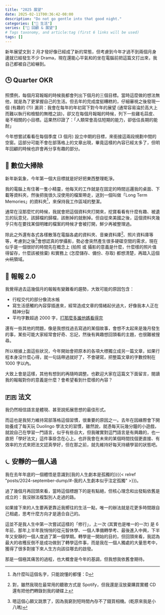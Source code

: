 ```yaml
---
title: "2025 展望"
date: 2025-02-11T00:36:42-08:00
description: "Do not go gentle into that good night."
categories: ["🍫 生活"]
series: ["🔭 回顧 & 展望"]
# Tags taxonomy, and article:tag (first 6 links will be used)
tags: []
---
```


新年展望文到 2 月才發好像已經成了新的常態，但考慮到今年才過不到兩個月身邊就已經發生不少 Drama，現在還能心平氣和的坐在電腦前把這篇文打出來，我自己都被自己給嚇到。

## 🕒 Quarter OKR

照慣例，每個月寫報報的時候我都會列出下個月的三個目標。當時這麼做的想法無他，就是為了更掌握自己的生活。但去年的完成度挺糟糕的，仔細審視之後發現一個 (有趣的 (?)) 漏洞：我會在每年的年初寫下對今年的展望 (通常容易淪於高大上而難以執行和檢驗的無稽之談)，卻又在每個月報報的時候，列下一些雞毛蒜皮、毫不相關的小目標。這果然印證了：「人類常會高估短期的能力，卻低估長期的能耐」

今年想嘗試看看在每個季度 (3 個月) 設立中期的目標，來銜接這兩段規劃中間的空窗。這部分可能不會在部落格上的文章出現，畢竟這樣的內容已經太多了，但明年回顧的時候也許會再分享有趣的部分。

## 🧹 數位大掃除

新年新氣象，今年第一個大目標就是好好把東西整理乾淨。

我的電腦上有住著一隻小精靈，他每天的工作就是在固定的時間巡邏我的桌面、下載等資料夾，然後把我很久沒使用的檔案帶走，送到一個叫做「Long Term Memories」的資料夾[^1]，來保持我工作區域的整潔。

通常在沒那麼忙的時候，我就會把這個資料夾打開來，挖寶看看有什麼有趣、被遺忘的玩意兒，該歸檔的歸檔，該刪掉的就刪掉。但自從來美國之後，這個資料夾幾乎只有在要找某個明確的檔案的時候才會被打開，鮮少再被整理過。

除此之外還有各式各樣散落在電腦各處的資料夾、音樂資料庫[^2]、照片資料庫等等，考慮到之後[^3]會想認真的學攝影，勢必會突然產生很多硬碟空間的需求，現在似乎是一個很好的時間先在概念上 (拍照 或 攝影的意義是什麼，什麼樣的照片值得留存，什麼該被捨棄) 和實務上 (怎麼儲存、備份、存取) 都想清楚，再踏入這個~~火坑~~領域。

[^1]: 為什麼叫這個名字，只能說懂的都懂：D
[^2]: 對，雖然我現在最常用的聽歌方式是 Spotify，但我還是沒放棄購買實體 CD 還有把他們轉錄到我的硬碟上
[^3]: 嗯這個心願又跳票了，因為我窮到短時間內存不了錢買相機。(乾原來我是小八嗎)

## 📰 報報 2.0

我覺得過去這幾個月的報報有變難看的趨勢，大致可能的原因包含：

- 行程交代的部分像流水帳
- 寫生活感觸的內容穿插進來，經常造成文章的情緒起伏過大，好像我本人正在精神分裂
- 平均字數超過 2000 字，[打那麼多誰他媽看得完](./who-the-hell-would-read-all-these.jpg)

還有一些其他的問題，像是我想找過去寫過的某個故事，會想不太起來是幾月發生的事，某些可能大家經常會好奇、忘記，然後有興趣想回頭看的主題，也很難被搜尋。

所以根據上面這些狀況，今年開始會把原本的各項大標獨立成另一篇文章，如果行程本身沒什麼心得，就一句話帶過就好了，不會硬寫，把整篇文章的字數控制在 1000 字以內。

大致上會是這樣，其他有想到的再隨時調整。也歡迎大家在這篇文下面留言，閱讀我的報報對你的意義是什麼？會希望看到什麼樣的內容？

## 🇫🇷 法文

我仍然相信語言是體現、甚至說拓展思想的最佳形式。

而這也是我努力維持寫部落格這個習慣，很重要的原因之一。去年在因緣際會下開始養成了每天玩 Duolingo 學法文的習慣，雖然說，就憑每天玩幾分鐘的小遊戲，就說自己在學習一門語言，似乎有些自大，但我確實對這門語言是有興趣的，也一直把「學好法文」這件事掛念在心上。也許我會在未來的某個時間找個更直接、有效率的方式來把法文認真學好，但在那之前，就先維持好每天持續學習的狀態吧。

## ⏾ 安靜的一個人過

我在去年年底的一個體悟是意識到[我的人生劇本是孤獨的]({{< relref "posts/2024-september-dump/#-我的人生劇本似乎注定孤獨" >}})。

過了幾個月再回頭來看，當時這個標題下的是有點絕，但核心理念和出發點依舊是成立的：我沒辦法複製別人走過的路。

如果接下來的人生要再更靠近我嚮往的生活一點，唯一的辦法就是花更多時間跟自己相處，思考什麼方向才是適合自己的。

這並不是我人生中第一次嘗試這樣的「修行」，上一次 (其實也是唯一的一次) 是 6 年前，那年上半年我悄悄的從元智休學、一個人準備轉學考、最後進入中興，下半年又安靜的一個人度過了第一個學期。轉學是一開始的目的，但回頭來看，我認為最大的收穫反倒不是成功做到了轉學這件事，而是我在一個人獨處的大量思考中，獲得了很多對接下來人生方向該往哪去的啟發。

那是一個極其痛苦的過程，也大概會是今年的基調，但我想我依舊會期待。
